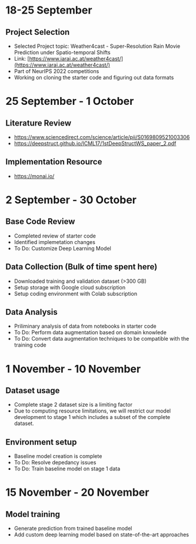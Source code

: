 # 18-25 September
## Project Selection
* Selected Project topic: Weather4cast - Super-Resolution Rain Movie Prediction under Spatio-temporal Shifts
* Link: [https://www.iarai.ac.at/weather4cast/](https://www.iarai.ac.at/weather4cast/)
* Part of NeurIPS 2022 competitions
* Working on cloning the starter code and figuring out data formats

# 25 September - 1 October
## Literature Review
* https://www.sciencedirect.com/science/article/pii/S0169809521003306
* https://deepstruct.github.io/ICML17/1stDeepStructWS_paper_2.pdf
## Implementation Resource
* https://monai.io/

# 2 September - 30 October
## Base Code Review
* Completed review of starter code
* Identified implemetation changes
* To Do: Customize Deep Learning Model
## Data Collection (Bulk of time spent here)
* Downloaded training and validation dataset (>300 GB)
* Setup storage with Google cloud subscription
* Setup coding environment with Colab subscription
## Data Analysis
* Priliminary analysis of data from notebooks in starter code
* To Do: Perform data augmentation based on domain knowlede
* To Do: Convert data augmentation techniques to be compatible with the training code

# 1 November - 10 November
## Dataset usage
* Complete stage 2 dataset size is a limiting factor
* Due to computing resource limitations, we will restrict our model development to stage 1 which includes a subset of the complete dataset.

## Environment setup
* Baseline model creation is complete
* To Do: Resolve depedancy issues
* To Do: Train baseline model on stage 1 data

# 15 November - 20 November
## Model training
* Generate prediction from trained baseline model
* Add custom deep learning model based on state-of-the-art approaches
